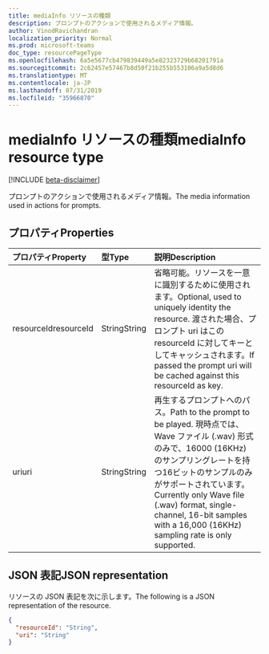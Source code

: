 ```yaml
---
title: mediaInfo リソースの種類
description: プロンプトのアクションで使用されるメディア情報。
author: VinodRavichandran
localization_priority: Normal
ms.prod: microsoft-teams
doc_type: resourcePageType
ms.openlocfilehash: 6a5e5677cb479839449a5e82323729b68201791a
ms.sourcegitcommit: 2c62457e57467b8d50f21b255b553106a9a5d8d6
ms.translationtype: MT
ms.contentlocale: ja-JP
ms.lasthandoff: 07/31/2019
ms.locfileid: "35966870"
---
```

# <a name="mediainfo-resource-type"></a><span data-ttu-id="d973a-103">mediaInfo リソースの種類</span><span class="sxs-lookup"><span data-stu-id="d973a-103">mediaInfo resource type</span></span>

[!INCLUDE [beta-disclaimer](../../includes/beta-disclaimer.md)]

<span data-ttu-id="d973a-104">プロンプトのアクションで使用されるメディア情報。</span><span class="sxs-lookup"><span data-stu-id="d973a-104">The media information used in actions for prompts.</span></span>

## <a name="properties"></a><span data-ttu-id="d973a-105">プロパティ</span><span class="sxs-lookup"><span data-stu-id="d973a-105">Properties</span></span>
| <span data-ttu-id="d973a-106">プロパティ</span><span class="sxs-lookup"><span data-stu-id="d973a-106">Property</span></span>       | <span data-ttu-id="d973a-107">型</span><span class="sxs-lookup"><span data-stu-id="d973a-107">Type</span></span>    | <span data-ttu-id="d973a-108">説明</span><span class="sxs-lookup"><span data-stu-id="d973a-108">Description</span></span>                      |
|:---------------|:--------|:---------------------------------|
| <span data-ttu-id="d973a-109">resourceId</span><span class="sxs-lookup"><span data-stu-id="d973a-109">resourceId</span></span>     | <span data-ttu-id="d973a-110">String</span><span class="sxs-lookup"><span data-stu-id="d973a-110">String</span></span>  | <span data-ttu-id="d973a-111">省略可能。リソースを一意に識別するために使用されます。</span><span class="sxs-lookup"><span data-stu-id="d973a-111">Optional, used to uniquely identity the resource.</span></span> <span data-ttu-id="d973a-112">渡された場合、プロンプト uri はこの resourceId に対してキーとしてキャッシュされます。</span><span class="sxs-lookup"><span data-stu-id="d973a-112">If passed the prompt uri will be cached against this resourceId as key.</span></span> |
| <span data-ttu-id="d973a-113">uri</span><span class="sxs-lookup"><span data-stu-id="d973a-113">uri</span></span>            | <span data-ttu-id="d973a-114">String</span><span class="sxs-lookup"><span data-stu-id="d973a-114">String</span></span>  | <span data-ttu-id="d973a-115">再生するプロンプトへのパス。</span><span class="sxs-lookup"><span data-stu-id="d973a-115">Path to the prompt to be played.</span></span> <span data-ttu-id="d973a-116">現時点では、Wave ファイル (.wav) 形式のみで、16000 (16KHz) のサンプリングレートを持つ16ビットのサンプルのみがサポートされています。</span><span class="sxs-lookup"><span data-stu-id="d973a-116">Currently only Wave file (.wav) format, single-channel, 16-bit samples with a 16,000 (16KHz) sampling rate is only supported.</span></span> |


## <a name="json-representation"></a><span data-ttu-id="d973a-117">JSON 表記</span><span class="sxs-lookup"><span data-stu-id="d973a-117">JSON representation</span></span>

<span data-ttu-id="d973a-118">リソースの JSON 表記を次に示します。</span><span class="sxs-lookup"><span data-stu-id="d973a-118">The following is a JSON representation of the resource.</span></span>

<!-- {
  "blockType": "resource",
  "optionalProperties": [

  ],
  "@odata.type": "microsoft.graph.mediaInfo"
}-->
```json
{
  "resourceId": "String",
  "uri": "String"
}
```

<!-- uuid: 8fcb5dbc-d5aa-4681-8e31-b001d5168d79
2015-10-25 14:57:30 UTC -->
<!--
{
  "type": "#page.annotation",
  "description": "mediaInfo resource",
  "keywords": "",
  "section": "documentation",
  "tocPath": "",
  "suppressions": []
}
-->
